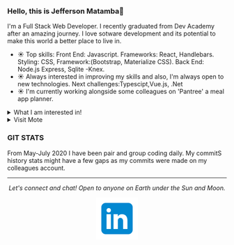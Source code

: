 
### Hello, this is Jefferson Matamba👋

I'm a Full Stack Web Developer. I recently graduated from Dev Academy after an amazing journey. I love sotware development and its potential to make this world a better place to live in. 

- ☀️ Top skills: Front End: Javascript. Frameworks: React, Handlebars. Styling: CSS, Framework:(Bootstrap, Materialize CSS). Back End: Node.js Express, Sqlite -Knex. 
- ☀️ Always interested in improving my skills and also, I'm always open to new technologies. Next challenges:Typescipt,Vue.js, .Net
- ☀️ I'm currently working alongside some colleagues on 'Pantree' a meal app planner.


<details>
  <summary>What I am interested in!</summary>
  <br>

  - ✨ I'm always hungry for learning whether it is a new tech, history.  

  - ✨ Enjoy reading books about philosophy, physocology and history. 
  
  - ✨ I love capturing people's expression trhough my .50mm lens. 
  
  - ✨ Star Wars, Matrix and Fight Club... Something about them, can't really explain it.  
  
  - ✨ Last but not least, I love music. I'm not sure if it is normal but, hey! I feel like I have a crush on Pink Floyd's music.
  
</details>

<details>
  
  <summary>Visit Mote</summary>
  
  <br>
  
  - ⚡<a href="http://www.mote.nz">Mote</a>
  
 
 <!---- ⚡<a href="https://github.com/kotare-2020/lost-and-found">Lost and Found</a>
  
  - ⚡<a href="https://taskss-manager.herokuapp.com/">Task Manager</a>
 
  - ⚡ <a href="https://github.com/kotare-2020/mind-eater">Mind Eater</a> 
 
  - ⚡ <a href="https://pantree-app.herokuapp.com">Pantree</a>
  --->
  
</details>



### GIT STATS

From May-July 2020 I have been pair and group coding daily. My commitS history stats might have a few gaps as my commits were made on my colleagues account.


<hr>
 <p align="center">
   <i>Let's connect and chat! Open to anyone on Earth under the Sun and Moon.</i>
  <p align="center">
 <a href="https://www.linkedin.com/in/jefferson-matamba" alt="Linkedin"><img src="https://github.com/JeffersonMat/JeffersonMat/blob/master/linkedin.png"/></a> 
  </p>  
</p>


<!--
**JeffersonMat/JeffersonMat** is a ✨ _special_ ✨ repository because its `README.md` (this file) appears on your GitHub profile.

Here are some ideas to get you started:

- 🔭 I’m currently working on ...
- 🌱 I’m currently learning ...
- 👯 I’m looking to collaborate on ...
- 🤔 I’m looking for help with ...
- 💬 Ask me about ...
- 📫 How to reach me: ...
- 😄 Pronouns: ...
- ⚡ Fun fact: ...
-![My github stats](https://github-readme-stats.vercel.app/api?username=JeffersonMat&show_icons=true)
-<img src="https://github.com/JeffersonMat/JeffersonMat/blob/master/photo.jpeg">
-->
